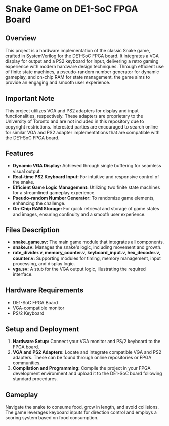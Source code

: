 # Snake Game on DE1-SoC FPGA Board

## Overview
This project is a hardware implementation of the classic Snake game, crafted in SystemVerilog for the DE1-SoC FPGA board. It integrates a VGA display for output and a PS2 keyboard for input, delivering a retro gaming experience with modern hardware design techniques. Through efficient use of finite state machines, a pseudo-random number generator for dynamic gameplay, and on-chip RAM for state management, the game aims to provide an engaging and smooth user experience.

## Important Note
This project utilizes VGA and PS2 adapters for display and input functionalities, respectively. These adapters are proprietary to the University of Toronto and are not included in this repository due to copyright restrictions. Interested parties are encouraged to search online for similar VGA and PS2 adapter implementations that are compatible with the DE1-SoC FPGA board.

## Features
* **Dynamic VGA Display:** Achieved through single buffering for seamless visual output.
* **Real-time PS2 Keyboard Input:** For intuitive and responsive control of the snake.
* **Efficient Game Logic Management:** Utilizing two finite state machines for a streamlined gameplay experience.
* **Pseudo-random Number Generator:** To randomize game elements, enhancing the challenge.
* **On-Chip RAM Storage:** For quick retrieval and storage of game states and images, ensuring continuity and a smooth user experience.

## Files Description
* **snake_game.sv:** The main game module that integrates all components.
* **snake.sv:** Manages the snake's logic, including movement and growth.
* **rate_divider.v, memory_counter.v, keyboard_input.v, hex_decoder.v, counter.v:** Supporting modules for timing, memory management, input processing, and display logic.
* **vga.sv:** A stub for the VGA output logic, illustrating the required interface.

##  Hardware Requirements
* DE1-SoC FPGA Board
* VGA-compatible monitor
* PS/2 Keyboard

## Setup and Deployment
1. **Hardware Setup:** Connect your VGA monitor and PS/2 keyboard to the FPGA board.
2. **VGA and PS2 Adapters:** Locate and integrate compatible VGA and PS2 adapters. These can be found through online repositories or FPGA communities.
3. **Compilation and Programming:** Compile the project in your FPGA development environment and upload it to the DE1-SoC board following standard procedures.

## Gameplay
Navigate the snake to consume food, grow in length, and avoid collisions. The game leverages keyboard inputs for direction control and employs a scoring system based on food consumption.
